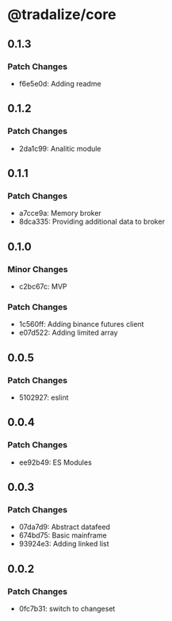 # @tradalize/core

## 0.1.3

### Patch Changes

- f6e5e0d: Adding readme

## 0.1.2

### Patch Changes

- 2da1c99: Analitic module

## 0.1.1

### Patch Changes

- a7cce9a: Memory broker
- 8dca335: Providing additional data to broker

## 0.1.0

### Minor Changes

- c2bc67c: MVP

### Patch Changes

- 1c560ff: Adding binance futures client
- e07d522: Adding limited array

## 0.0.5

### Patch Changes

- 5102927: eslint

## 0.0.4

### Patch Changes

- ee92b49: ES Modules

## 0.0.3

### Patch Changes

- 07da7d9: Abstract datafeed
- 674bd75: Basic mainframe
- 93924e3: Adding linked list

## 0.0.2

### Patch Changes

- 0fc7b31: switch to changeset
